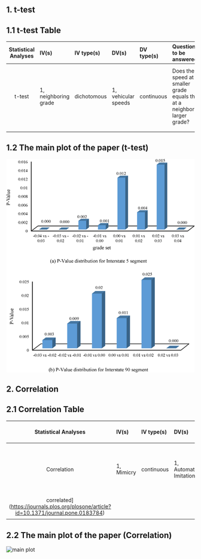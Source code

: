 ## 1. t-test
## 1.1 t-test Table

| **Statistical Analyses**	|  **IV(s)**  |  **IV type(s)** |  **DV(s)**  |  **DV type(s)**  | **Question to be answered** | **_H0_** | **alpha** | **link to paper**| 
|:----------:|:----------|:------------|:-------------|:-------------|:------------------|:----:|:-------:|:-------|
t-test	| 1, neighboring grade | dichotomous | 1,  vehicular speeds| continuous | Does the speed at a smaller grade equals that at a neighboring larger grade? |Speed at a smaller grade = Speed at a neighboring larger grade | 0.05 | [Evaluating the impacts of grades on vehicular speeds on interstate highways](https://journals.plos.org/plosone/article?id=10.1371/journal.pone.0184142) |
  |||||||||
  
## 1.2 The main plot of the paper (t-test)
 
 ![main plot](t-test.PNG)

## 2. Correlation
## 2.1 Correlation Table
| **Statistical Analyses**	|  **IV(s)**  |  **IV type(s)** |  **DV(s)**  |  **DV type(s)**  | **Question to be answered** | **_H0_** | **alpha** | **link to paper**| 
|:----------:|:----------|:------------|:-------------|:-------------|:------------------|:----:|:-------:|:-------|
Correlation	| 1, Mimicry | continuous | 1,  Automatic Imitation| continuous | whether mimicry and automatic imitation are actually correlated |Mimicry is correlated with automatic imitation| 0.05 | [Mimicry and automatic imitation are not
correlated](https://journals.plos.org/plosone/article?id=10.1371/journal.pone.0183784) |
  |||||||||

## 2.2 The main plot of the paper (Correlation)

![main plot]()
